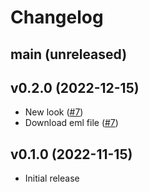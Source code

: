 # Changelog

## main (unreleased)

## v0.2.0 (2022-12-15)

* New look ([#7](https://github.com/petalmd/gravity_mailbox/pull/7))
* Download eml file ([#7](https://github.com/petalmd/gravity_mailbox/pull/7))

## v0.1.0 (2022-11-15)

* Initial release
